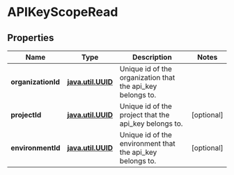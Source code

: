 
# APIKeyScopeRead

## Properties
Name | Type | Description | Notes
------------ | ------------- | ------------- | -------------
**organizationId** | [**java.util.UUID**](java.util.UUID.md) | Unique id of the organization that the api_key belongs to. | 
**projectId** | [**java.util.UUID**](java.util.UUID.md) | Unique id of the project that the api_key belongs to. |  [optional]
**environmentId** | [**java.util.UUID**](java.util.UUID.md) | Unique id of the environment that the api_key belongs to. |  [optional]



